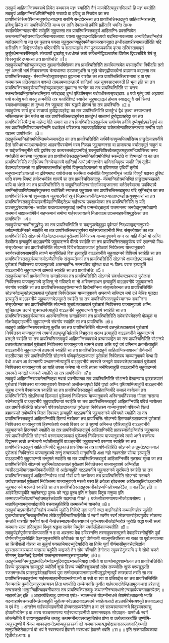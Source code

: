 

  
तदाहुर्य आहिताग्निरुपवसथे म्रियेत कथमस्य यज्ञः स्यादिति नैनं याजयेदित्याहुरनभिप्रासो हि यज्ञं भवतीति तदाहुयं आहिताग्निरधिश्रितेग्निहोत्रे सन्नाय्ये वा हविःषु वा स्त्रियेत का तत्र प्रायश्चित्तिरित्यत्रैवैनान्यनुपर्यादध्याद्यथा सर्वाणि सन्दह्येरन्त्सा तत्र प्रायश्चित्तिस्तदाहुर्य आहिताग्निरासन्नेषु हविःषु म्रियेत का पायश्चित्तिरिति याभ्य एव तानि देवताभ्यो हवींषि हृहीतानि भवन्ति ताभ्यः स्वाहेत्येवैनान्याहवनीये सर्वहुतिं जुहुयात्सा तत्र प्रायश्चित्तिस्तदाहुर्य आहिताग्निः प्रवसन्म्रियेत कथमस्याग्निहोत्रस्यादित्यभिवान्यवत्सायाः पयसा जुहुयादन्यदिवैतत्पयो यदभिवान्यवत्साया अन्यदिवैतदग्निहोत्रं यत्प्रेतस्यापि वा यत एव कुतश्च पयसा जुहुयुरथाप्याहुरेवमेवैनानजस्रानजुह्वत इन्धीरन्नाशरीरणामाहर्तोरिति यदि शरीराणि न विद्येरन्पर्णशरः षष्ठिस्त्रीणि च शतान्याहृत्य तेषां पुरुषरूपकमिव कृत्वा तस्मिंस्तामावृतं कुर्युरथैनान्च्छरीरैराहृतैः संस्पर्श्यो द्वादशेयु रध्यर्धशतं काये सक्थिनीद्विपञ्चाशेच विंशोरू द्विपञ्चविंशे शेषं तु शिरस्युपरि दध्यात्सा तत्र प्रायश्चित्तिः ॥1॥  
तदाहुर्यस्याग्निहोत्र्युपावसृष्टा दुह्यमानोपविशेत्का तत्र प्रायश्चित्तिरिति तामभिमन्त्रयेत यस्माद्भीषा निषीदसि ततो नूनं अम्भती भागं मित्रावरुणाय चेत्यथास्या उदपात्रमूधसि च मुखे चोपगृह्णीयादथैनां ब्राह्मणाय दद्यात्सा तत्र प्रायश्चित्तिस्तदाहु- र्यस्याग्निहोत्र्युपावसृष्टा दुह्यमाना वाश्येत का तत्र प्रायश्चित्तिरित्यशनायां ह वा एषा यजमानस्य प्रतिख्याताय वाश्यते तामन्नमप्यादच्छात्यै शान्तिर्वा अन्नं सूयवसाद्भगवती हि भूया इति सा तत्र प्रायश्चित्तिस्तदाहुर्यस्याग्निहोत्र्युपावसृष्टा दुह्यमाना स्पन्देत का तत्र प्रायश्चित्तिरिति सा यत्तत्र स्कन्दयेत्तदभिमृश्यतेत्तदभिमृश्य जपेद्यदद्य दुग्धं पृथिवीमसृप्त यदोषधीरत्यसृपद्यदापः ॥ पयो गृहेषु पयो अघ्न्यायां पयो वत्सेषु पयो अस्तु तन्मयीति तत्र यत्परिशिष्टं स्यात्तेन जुहुयाद्यद्यलं होमाय स्याद्यद्यु वै सर्वं सिक्तं स्यादथान्यामाहूय तां दुग्ध्वा तेन जुहुयादा त्वेव श्रद्धायै होतव्यं सा तत्र प्रायश्चित्तिः ॥2॥  
तदाहुर्यस्य सायं दुग्धं सान्नाय्यं दुष्येद्वाऽपहरेद्वा का तत्र प्रायश्चित्तिरिति प्रातर्दुग्धं द्वैधं कृत्वा तस्यान्यतरां भक्तिमातच्य तेन यजेत सा तत्र प्रायश्चित्तिस्तदाहुर्यस्य प्रातर्दुग्धं सान्नाय्यं दुष्येद्वाऽपहरेद्वा का तत्र प्रायश्चित्तिरित्यैन्द्रं वा माहेन्द्रं वेति समानं सा तत्र प्रायश्चित्तिस्तदाहुर्यस्य सर्वाण्येव हवींषि दुष्येयुर्वाऽपहरेयुर्वा का तत्र प्रायश्चित्तिरित्याज्यस्यैनानि यथादेवतं परिकल्प्य तयाज्यहविषेष्ट्या यजेतातोन्यामिष्टमनल्बणां तन्वीत यज्ञो यज्ञस्य प्रायश्चित्तिः ॥3॥  
तदाहुर्यस्याग्निहोत्रमधिश्रितममेध्यमापद्येत का तत्र प्रायश्चित्तिरिति सर्वमेवैनत्स्रुच्यभिपर्यासिच्य प्राङुदेत्याहवनीये हैतां समिधमभ्यादधात्यथोत्तर आहवनीयस्योष्णं भस्म निरूह्य जुहुयान्मनसा वा प्राजापत्या वर्चातद्भुतं चाहुतं च स यद्येकस्मिन्नुनीते यदि द्वयोरेष एव कल्पस्तच्चेह्यपनयितुं शक्नुयान्निष्षिच्यैततद्दुष्टमदुष्टमभिपर्यासिच्य तस्य यथोन्नीती स्यात्तथा जुहुयात्स तत्र प्रायश्चित्तिस्तदाहुर्यस्याग्निहोत्रमधिश्रितं स्कन्दति वा विष्यन्दते वा का तत्र प्रायश्चित्तिरिति तदद्भिरुप निनयेच्छान्त्यै शान्तिर्वा आपोऽथैनदक्षणेन पाणिनाभिमृश्य जपति दिवं तृतीयं देवान्यज्ञोऽगात्ततो मा द्रविणमाष्टान्तरिक्षं तृतीयं पितॄन्यज्ञोऽगात्ततो मा द्रविणमाष्ट पृथिवीं तृतीयं मनुष्यान्यज्ञोऽगात्ततो मा द्रविणमाष्ट ययोरोजसा स्कभिता रजांसीति वैष्णुवारुणीमृचं जपति विष्णुर्वै यज्ञस्य दुरिष्टं पाति वरुणः स्विष्टं तयोरुभयोरेव शान्त्यै सा तत्र प्रायश्चित्तिस्तदाहु- र्यस्याग्निहोत्रमधिश्रितं प्राङुदायन्स्खलते वापि वा भ्रंशते का तत्र प्रायश्चित्तिरिति स यद्युपनिवर्तयेत्स्वर्गाल्लोकाद्यजमानमा वर्ततेदत्रैवास्मा उपविष्टायै तमग्निहोत्रपरिशेषमाहरेयुस्तस्य यथोन्निती स्यात्तथा जुहुयात्स तत्र प्रायश्चित्तिस्तदाहुरथ यदि स्रुग्भिद्येत का तत्र प्रायश्चित्तिरित्यन्यां स्रुचमाहृत्य जुहुयादथैनां स्रुचं भिन्नामाहवनीयेऽभ्यादध्यात्प्राग्दण्डां प्रत्युक्पुष्करां सा तत्र प्रायश्चित्तिस्तदाहुर्यस्याहवनीयेहाग्निर्विद्यतेऽथ गार्हस्पत्य उपशाम्येत्का तत्र प्रायश्चित्तिरिति स यदि प्राञ्चमुद्धरेत्प्रायतना- च्च्यवेत यत्प्रत्यञ्चमसुरवद्यं तन्वीत यन्मन्थेद्भ्रातृव्यं यजमानस्य जनयेद्यनुगमयेत्प्राणो यजमानं जह्यात्सर्वमेवैनं सहभस्मानं समोप्य गार्हस्पत्यायतने निधायाऽथ प्राञ्चमाहवनीयमुद्धरेत्सा तत्र प्रायश्चित्तिः ॥4॥  
तदाहुर्यस्याग्नावग्निमुद्धरेयुः का तत्र प्रायश्चित्तिरिति स यद्यनुपश्येदुदूह्य पूर्वमपरं निदध्याद्यद्यनानुपश्ये- त्सोऽग्नयेऽग्निवते स्वाहेति सा तत्र प्रायश्चित्तिस्तदाहुर्यस्य गार्हस्पत्याहवनीयौ मिथः संसृज्येयातां का तत्र प्रायश्चित्तिरिति सोऽग्नये वीतयेऽष्टाकपालं पुरोळाशं निर्वपेत्तस्य याज्यानुवाक्ये अग्न आ याहि वीतये यो अग्निं देववीतय इत्याहुतिं वाऽऽहवनीये जुहुयादग्नये वीतये स्वाहेति सा तत्र प्रायश्चित्तिस्तदाहुर्यस्य सर्व एवाग्नयो मिथः संसृज्येरन्का तत्र प्रायश्चित्तिरिति सोऽग्नये विविचयेऽष्टाकपालं पुरोळाशं निर्वपेत्तस्य याज्यानुवाक्ये स्वर्णवस्तोरुषसामरोचि त्वाग्ने मानुषीरीळते विश इत्याहुतिं वाऽऽहवनीये जुहुयादग्नये विविचये स्वाहेति सा तत्र प्रायश्चित्तिस्तदाहुर्यस्याग्नयोऽन्यैरग्निभिः संसृज्यतेन्का तत्र प्रायश्चित्तिरिति सोऽग्नये क्षामवतेऽष्टाकपालं पुरोळाशं निर्वपेत्तस्य याज्यानुवाक्ये अक्रन्ददग्निः स्तनयन्निव द्यौरधा यथा नः पितरः परास इत्याहुतिं वाऽऽहवनीये जुहुयादग्नये क्षामवते स्वाहेति सा तत्र प्रायश्चित्तिः ॥5॥  
तदाहुर्यस्याग्नयो ग्राम्येणाग्निना सन्दह्येरन्का तत्र प्रायश्चित्तिरिति सोऽग्नये संवर्गायाष्टाकपालं पुरोळाशं निर्वपेत्तस्य याज्यानुवाक्ये कुवित्सु नो गविष्टये मा नो अस्मिन्महाधन इत्याहुतिं वाऽऽहवनीये जुहुयादग्नये संवर्गाय स्वाहेति सा तत्र प्रायश्चित्तिस्तदाहुर्यस्याग्नयो दिव्येनाग्निना संसृज्यतेरन्का तत्र प्रायश्चित्तिरिति सोऽग्नयेऽप्सुमतेऽष्टाकपालं पुरोळाशं निर्वपतेत्तस्य याज्यानुवाक्ये अप्स्वग्ने सधिष्टव मयो दधे मेधिरः पूतदक्ष इत्याहुतिं वाऽऽहवनीये जुहुयादग्नयेऽप्सुमते स्वाहेति सा तत्र प्रायश्चित्तिस्तदाहुर्यस्याग्नयः शवाग्निना संसृज्येरन्का तत्र प्रायश्चित्तिरिति सोऽग्नये शुचयेऽष्टाकपालं पुरोळाशं निर्वपेत्तस्य याज्यानुवाक्ये अग्निः शुचिव्रततम उदग्ने शुचयस्तवेत्याहुतिं वाऽऽहनीये जुहुयादग्नये शुचये स्वाहेति सा तत्र प्रायश्चित्तिस्तदाहुर्यस्याग्नय आरण्येनाग्निना सन्दह्येरन्का तत्र प्रायश्चित्तिरिति समेवारोपयेदरणी वोल्मुकं वा मोक्षयेद्यद्याहवनीये जुहुयादग्नये संवर्गाय स्वाहेति सा तत्र प्रायश्चित्तिः ॥6॥  
तदाहुर्य आहिताग्निरुपवसथेऽश्रु कुर्वीत का तत्र प्रायश्चित्तिरिति सोऽग्नये व्रतभृतेऽष्टाकपालं पुरोळाशं निर्वपेत्तस्य याज्यानुवाक्ये त्वमग्ने व्रतभृच्छुचिर्व्रतानि बिभ्रद्व्रतपा अदब्ध इत्याहुतिं वाऽऽहवनीये जुहुयादग्नये व्रतभृते स्वाहेति सा तत्र प्रायश्चित्तिस्तदाहुर्य आहिताग्निरुपवसथे व्रत्यमापद्येत का तत्र प्रायश्चित्तिरिति सोऽग्नये व्रतपतयेऽष्टाकपालं पुरोळाशं निर्वपेत्तस्य याज्यानुवाक्ये त्वमग्ने व्रतपा असि यद्वो वयं प्रमिनाम व्रतानीत्याहुतिं वाऽऽहवनीये जुहुयादग्नये व्रतपतये स्वाहेति सा तत्र प्रायश्चित्तिस्तदाहुर्य आहिताग्निरमावास्यां पौर्णमासीं वाऽतीयात्का तत्र प्रायश्चित्तिरिति सोऽग्नये पथिकृतेऽष्टाकपालं पुरोळाशं निर्वपेत्तस्य याज्यानुवाक्ये वेत्था हि वेधो अध्वन आ देवानामपि पन्थामगन्मेत्याहुतिं वाऽऽहवनीये तपस्वते जनद्वते पावकवतेऽष्टाकपालं पुरोळाशं निर्वपेत्तस्य याज्यानुवाक्ये आ याहि तपसा जनेष्वा नो याहि तपसा जनेष्वित्याहुतिं वाऽऽहवनीये जुहुयादग्नये तपस्वते जनद्वते पावकते स्वाहेति सा तत्र प्रायश्चित्तिः ॥7॥  
तदाहुर्य आहिताग्निराग्रयणेनानिष्ट्वा नवान्नं प्राश्नीयात्का तत्र प्रायश्चित्तिरिति सोऽग्नये वैश्वानराय द्वादशकपालं पुरोळाशं निर्वपेत्तस्य याज्ययानुवाक्ये वैश्वानरो अजीजनत्पृष्टो दिवि पृष्टो अग्निः पृथिव्यामित्याहुतिं वाऽऽहवनीये जुहुया दग्नये वैश्वानराय स्वाहेति सा तत्र प्रायश्चित्तिस्तदाहुर्य आहिताग्निर्यदि कपालं नश्येत्का तत्र प्रायश्चित्तिरिति सोऽश्विभ्यां द्विकपालं पुरोळाशं निर्वपेत्तस्य याज्यानुवाक्ये अश्विनावर्तिरस्मदा गोमता नासत्या रथेनेत्याहुतिं वाऽऽहवनीये जुहुयादश्विभ्यां स्वाहेति सा तत्र प्रायश्चित्तिस्तदाहुर्य आहिताग्निर्यदि पवित्रं नश्येत्का तत्र प्रायश्चित्तिरिति सोऽग्नये पवित्रवतेऽष्टाकपालं पुरोळाशं निर्वपेत्तस्य याज्यानुवाक्ये पवित्रन्ते विततं ब्रह्मणस्पते तपोष्पवित्रं विततं दिवस्पद इत्याहुतिं वाऽऽहवनीये जुहुयादग्नये पवित्रवते स्वाहेति सा तत्र प्रायश्चित्तिस्तदाहुर्य आहिताग्निर्यदि हिरण्यं नश्येत्का तत्र प्रायश्चित्तिः सोऽग्नये हिरण्यवतेऽष्टाकपालं पुरोळाशं निर्वपेत्तस्य याज्यानुवाक्ये हिरण्यकेशो रजसो विसार आ ते सुपर्णा अमिनन्त एवैरित्याहुतिं वाऽऽहवनीये जुहुयादग्नये हिरण्यवते स्वाहेति सा तत्र प्रायश्चित्तिस्तदाहुर्य आहिताग्निर्यदि प्रातरस्नातोऽग्निहोत्रं जुहुयात्का तत्र प्रायश्चित्तिरिति सोऽग्नये वरुणायाष्टाकपालं पुरोळाशं निर्वपेत्तस्य याज्यानुवाक्ये त्वन्नो अग्ने वरुणस्य विद्वान्त्स त्वन्नो अग्नेऽवमो भवोतीत्याहुतिं वाऽऽहवनीये जुहुयादग्नये वरुणाय स्वाहेति सा तत्र प्रायश्चित्तिस्तदाहुर्य आहिताग्निर्यदि सूतकान्नं प्राश्नीयात्का तत्र प्रायश्चित्तिरिति सोऽग्नये तन्तुमतेऽष्टाकपालं पुरोळाशं निर्वपेत्तस्य याज्यानुवाक्ये तन्तुं तन्वन्रजसो भानुमन्विहि अक्षा नहो नह्यनतोत सोम्या इत्याहुतिं वाऽऽहवनीये जुहुयादग्नये तन्तुमते स्वाहेति सा तत्र प्रायश्चित्तिस्तदाहुर्य आहिताग्निर्जीवे मृतशब्दं श्रुत्वा का तत्र प्रायश्चित्तिरिति सोऽग्नये सुरभिमतेऽष्टाकपालं पुरोळाशं निर्वपतेत्तस्य याज्यानुवाक्ये अग्निर्होता न्यसीदद्यजीयान्त्साध्वीमकर्देववीतिं नो अद्येत्याहुतिं वाऽऽहवनीये जुहुयादग्नये सुरभिमते स्वाहेति सा तत्र प्रायश्चित्तिस्तदाहुर्य आहिताग्निर्यस्य भार्या गौर्वा यमौ जनयेत्का तत्र प्रायश्चित्तिरिति सोऽग्नये मरुत्वते त्रयोदशकपालं पुरोळाशं निर्वपेत्तस्य याज्यानुवाक्ये मरुतो यस्य हि क्षयेऽरा इवेदचरमा अहेवेत्याहुतिर्वाऽऽहवनीये जुहुयादग्नये मरुत्वते स्वाहेति सा तत्र प्रायश्चित्तिस्तदाहुरपत्नीकोऽप्यग्निहोत्रमाहरे3त् ॥ नाहरे3त् इति ॥ आहरेदित्याहुर्यदि नाहरेदनद्धा पुरुषः को नद्धा पुरुष इति न देवान्न पितॄन्न मनुष्या इति तस्मादपत्नीकोऽप्यग्निहोत्रमाहरेत्तदेवाभि यज्ञगाथा गीयते । यजेत्सौत्रामण्यामपत्नीकोऽप्यसोमपः । मातापितृभ्यामनृणार्थाद्यजेति वचनाच्छ्रुतिरिति तस्मात्सौम्यं याजयेत् ॥8॥  
तदाहुर्वाचाऽपत्नीकोऽग्निहोत्रं कथमेव जुहोति निविष्टे मृता पत्नी नष्टा वाऽग्निहोत्रे कथमग्निहोत्रं जुहोति पुत्रान्पौत्रान्नप्तॄनित्याहुरस्मिँश्च लोकेऽमुष्मिँश्चास्मिल्ँलोके यं स्वर्गो स्वर्गेण स्वर्गं लोकमारुरोहेत्यमुष्यैव लोकस्य सन्ततिं धारयति यस्यैषां पत्नी नैच्छेत्तस्मादपत्नीकस्याधानं कुर्वन्त्यपत्नीकोऽग्निहोत्रं जुहोति श्रद्धा पत्नी सत्यं यजमानः सत्यं तदित्युत्तमं मिथुनं श्रद्धया सत्येन मिथुनेन स्वर्गाल्ँलोकान्जयतीति ॥9॥  
तदाहुर्यद्दर्शपूर्णमासयोरुपवसतिं न ह वा अव्रतस्य देवा हविरश्नन्ति तस्मादुपवसत्युत्तमे देवाहविरश्नीयुरिति पूर्वां पौर्णमासीमुपवसेदिति पैङ्ग्यमुत्तरामिति कौषीतकं या पूर्वा पौर्णमासी साऽनुमतिर्योत्तरा सा राका या पूर्वाऽमावास्या सा सिनीवाली योत्तरा सा कुहूर्यां पयस्तमियादभ्युदियादिति सा तिथिः पूर्वां पौर्णमासीमुपवसेदनिर्ज्ञाय पुरस्तादमावास्यायां चन्द्रमसं यदुपैति यद्यजते तेन सोमं क्रीणाति तेनोत्तरा रमुपवसेदुत्तराणि ह वै सोमो यजते सोममनु दैवतमेतद्वै देवसोमं यच्चन्द्रमास्तस्मादुत्तरामुपवसेत् ॥10॥  
तदाहुर्यस्याग्निमनुद्धतमादित्येभ्योऽभ्युदियाद्वाऽभ्यस्तमियाद्वा प्रणीतो वा प्राग्घोमादुपशाम्येत्का तत्र प्रायश्चित्तिरिति हिरण्यं पुरस्कृत्य सायमुद्धरे ज्योतिर्वै शुक्रं हिरण्यं ज्योतिश्शुक्रमसौ तदेव तज्ज्योतिः शुक्रं पश्यन्नुद्धरति रजतमन्तर्धाय प्रातरुद्धरेदेतद्रात्रिरूपं पुरा सम्भेदाच्छायानामाहवनीयमुद्धरेन्मृत्युर्वै तमश्छायां तरति सा तत्र प्रायश्चित्तिस्तदाहुर्यस्य गार्हस्पत्याहवनीयावन्तरेणाऽनो वा रथो वा श्वा वा प्रतिपद्येत का तत्र प्रायश्चित्तिरिति नैनन्मनसि कुर्यादित्याहुरात्मन्यस्य हिता भवन्तीति तच्चेन्मनसि कुर्वीत गार्हपत्यादविच्छिन्नामुदकधारां हरेत्तन्तुं तन्वन्रजसो भानुमन्विहीत्याहवनीयात्सा तत्र प्रायश्चित्तिस्तदाहुः कथमग्नीनन्वादधानोऽन्वाहार्यपचनमाहारये3त् ॥ नाहारये3त् इति ॥ आहारयेदित्याहुः प्राणान्वा एषोऽ- भ्यात्मन्धत्ते योऽग्नीनाधत्ते तेषामेषोऽन्नादतमो भवति यदन्वाहार्यपचनस्तस्मिन्नेतामाहुतिं जुहोत्यग्नयेऽन्नादायाऽन्नपतये स्वाहेत्यन्नादो हाऽन्नपतिर्भवत्यश्नुते प्रजयाऽन्नाद्यं य एवं वेद । अन्तरेण गार्हस्पत्याहवनीयौ होष्यन्त्सञ्चरेतैतेन ह वा एनं सञ्चरमाणमग्नये विदुरयमस्मासु होष्यतीत्येतेन ह वा अस्य सञ्चरमाणस्य गार्हस्पत्याहवनीयौ पाप्मानमपहतः सोऽपहत- पाप्मोर्ध्वः स्वर्गं लोकमेतीति वै ब्राह्मणमुदाहरन्ति तथाहुः कथमग्नीन्प्रवत्स्यन्नुपतिष्ठेत प्रोष्य वा प्रत्येत्याहरहर्वेति तूष्णीमि- त्याहुस्तूष्णीं वै श्रेयस आकाङ्क्षन्तेऽथाप्याहुरहरहर्वा एते यजमानस्याश्रद्धयोद्वासनात्प्रप्लावनाद्बिभ्यति तानुपतिष्ठेतैवाऽभयं वो भयं मे स्वस्त्यभयं हैवास्मै भवत्यभयं हैवास्मै भवति ॥11॥ ॥ इति सप्तमपञ्चिकायां द्वितीयोऽध्यायः ॥  
